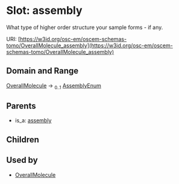 
# Slot: assembly

What type of higher order structure your sample forms - if any.

URI: [https://w3id.org/osc-em/oscem-schemas-tomo/OverallMolecule_assembly](https://w3id.org/osc-em/oscem-schemas-tomo/OverallMolecule_assembly)


## Domain and Range

[OverallMolecule](OverallMolecule.md) &#8594;  <sub>0..1</sub> [AssemblyEnum](AssemblyEnum.md)

## Parents

 *  is_a: [assembly](assembly.md)

## Children


## Used by

 * [OverallMolecule](OverallMolecule.md)
